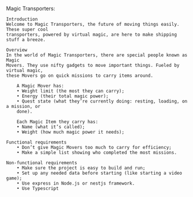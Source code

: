 Magic Transporters:

    Introduction
    Welcome to Magic Transporters, the future of moving things easily. These super cool
    transporters, powered by virtual magic, are here to make shipping stuff a breeze.

    Overview
    In the world of Magic Transporters, there are special people known as Magic
    Movers. They use nifty gadgets to move important things. Fueled by virtual magic,
    these Movers go on quick missions to carry items around.

        A Magic Mover has:
        • Weight limit (the most they can carry);
        • Energy (their total magic power);
        • Quest state (what they’re currently doing: resting, loading, on a mission, or
        done).

        Each Magic Item they carry has:
        • Name (what it’s called);
        • Weight (how much magic power it needs);

    Functional requirements
        • Don’t give Magic Movers too much to carry for efficiency;
        • Make a simple list showing who completed the most missions.

    Non-functional requirements
        • Make sure the project is easy to build and run;
        • Set up any needed data before starting (like starting a video game);
        • Use express in Node.js or nestjs framework.
        • Use Typescript
